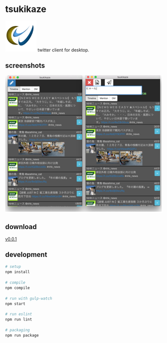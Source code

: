 # tsukikaze
<img src="resources/tsukikaze.png" width="100px" style="flat:left">
twitter client for desktop.

## screenshots
![screenshot](resources/screenshots/tsukikaze-sc.png)

## download
[v0.0.1](https://github.com/sabazusi/tsukikaze/releases/tag/0.0.1)

## development
```bash
# setup
npm install

# compile
npm compile

# run with gulp-watch
npm start

# run eslint
npm run lint

# packaging
npm run package
```
